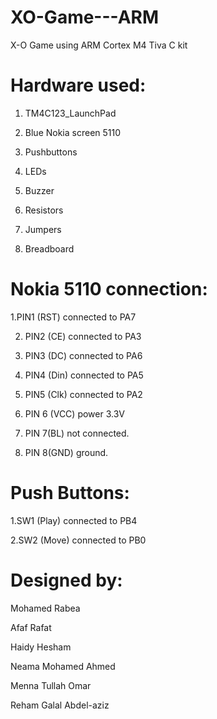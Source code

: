 # XO-Game---ARM
X-O Game using ARM Cortex M4 Tiva C kit

# Hardware used:
1.	TM4C123_LaunchPad

2.	Blue Nokia screen 5110

3.	Pushbuttons

4.	LEDs

5.	Buzzer

6.	Resistors

7.	Jumpers

8.	Breadboard

# Nokia 5110 connection:
1.PIN1 (RST) connected to PA7

2. PIN2 (CE) connected to PA3

3. PIN3 (DC) connected to PA6

4. PIN4 (Din) connected to PA5

5. PIN5 (Clk) connected to PA2

6. PIN 6 (VCC) power 3.3V

7. PIN 7(BL) not connected.

8. PIN 8(GND) ground.

# Push Buttons:
1.SW1 (Play) connected to PB4

2.SW2 (Move) connected to PB0


# Designed by:
Mohamed Rabea

Afaf Rafat

Haidy Hesham

Neama Mohamed Ahmed 

Menna Tullah Omar

Reham Galal Abdel-aziz
